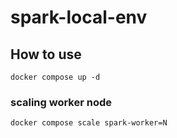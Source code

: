 # spark-local-env
## How to use
`docker compose up -d`
### scaling worker node
`docker compose scale spark-worker=N`